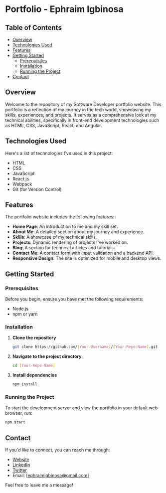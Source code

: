 # Portfolio - Ephraim Igbinosa

## Table of Contents

- [Overview](#overview)
- [Technologies Used](#technologies-used)
- [Features](#features)
- [Getting Started](#getting-started)
  - [Prerequisites](#prerequisites)
  - [Installation](#installation)
  - [Running the Project](#running-the-project)
- [Contact](#contact)

## Overview

Welcome to the repository of my Software Developer portfolio website. This portfolio is a reflection of my journey in the tech world, showcasing my skills, experiences, and projects. It serves as a comprehensive look at my technical abilities, specifically in front-end development technologies such as HTML, CSS, JavaScript, React, and Angular.

## Technologies Used

Here's a list of technologies I've used in this project:

- HTML
- CSS
- JavaScript
- React.js
- Webpack
- Git (for Version Control)

## Features

The portfolio website includes the following features:

- **Home Page**: An introduction to me and my skill set.
- **About Me**: A detailed section about my journey and experience.
- **Skills**: A showcase of my technical skills.
- **Projects**: Dynamic rendering of projects I've worked on.
- **Blog**: A section for technical articles and tutorials.
- **Contact Me**: A contact form with input validation and a backend API.
- **Responsive Design**: The site is optimized for mobile and desktop views.

## Getting Started

### Prerequisites

Before you begin, ensure you have met the following requirements:

- Node.js
- npm or yarn

### Installation

1. **Clone the repository**

   ```bash
   git clone https://github.com/[Your-Username]/[Your-Repo-Name].git
   ```

2. **Navigate to the project directory**

   ```bash
   cd [Your-Repo-Name]
   ```

3. **Install dependencies**
   ```bash
   npm install
   ```

### Running the Project

To start the development server and view the portfolio in your default web browser, run:

```bash
npm start
```

## Contact

If you'd like to connect, you can reach me through:

- [Website](https://ephraimigbinosa.tech)
- [LinkedIn](https://linkedin.com/in/osadebamwen)
- [Twitter](https://twitter.com/EphraimIgbinos)
- Email: [ephraimigbinosa@gmail.com]

Feel free to leave me a message!


